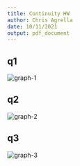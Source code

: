```yaml
---
title: Continuity HW
author: Chris Agrella
date: 10/11/2021
output: pdf_document
---
```


## q1

![graph-1](https://i.imgur.com/AawUXz3.png)

## q2

![graph-2](https://i.imgur.com/Dopg8DG.png)

## q3

![graph-3](https://i.imgur.com/W2FjWuq.png)